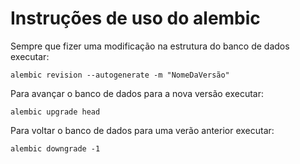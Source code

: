 # Instruções de uso do alembic

Sempre que fizer uma modificação na estrutura do banco de dados executar:

```
alembic revision --autogenerate -m "NomeDaVersão"
```

Para avançar o banco de dados para a nova versão executar:

```
alembic upgrade head
```

Para voltar o banco de dados para uma verão anterior executar:

```
alembic downgrade -1
```